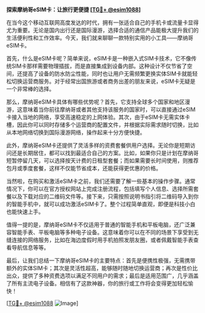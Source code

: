 **探索摩纳哥eSIM卡：让旅行更便捷 [[TG💪+ @esim1088](https://t.me/s/esim1088)]**

在当今这个移动互联网高度发达的时代，拥有一张适合自己的手机卡或流量卡显得尤为重要。无论是国内出行还是国际漫游，选择合适的通信产品能极大提升我们的生活便利性和工作效率。今天，我们就来聊聊一款特别实用的小工具——摩纳哥eSIM卡。

首先，什么是eSIM卡呢？简单来说，eSIM卡是一种嵌入式SIM卡技术，它不像传统SIM卡那样需要物理插拔，而是直接集成到设备内部。这种设计不仅节省了空间，还提高了设备的防水防尘性能，同时也让用户无需频繁更换实体SIM卡就能轻松切换运营商服务。对于经常出国旅游或者商务出差的朋友来说，eSIM卡无疑是一个非常棒的选择。

那么，摩纳哥eSIM卡具体有哪些优势呢？首先，它支持全球多个国家和地区漫游，这意味着当你前往摩纳哥或者其他支持该服务的国家时，可以直接通过eSIM卡接入当地的网络，享受高速稳定的上网体验。其次，由于eSIM卡无需实体卡槽，因此你可以同时存储多个运营商的配置文件，并根据实际需求随时切换，比如从本地网络切换到国际漫游网络，操作起来十分方便快捷。

此外，摩纳哥eSIM卡还提供了灵活多样的资费套餐供用户选择。无论你是短期访问还是长期居住，都可以找到最适合自己的方案。比如，如果你只是计划在摩纳哥短暂停留几天，可以选择按天计费的日租型套餐；而如果需要长时间使用，则推荐包月或季度套餐，这样不仅能节省成本，还能获得更优惠的价格。

当然啦，在购买和激活eSIM卡之前，我们还需要了解一些基本的操作步骤。通常情况下，你可以在官方授权网站上完成注册流程，包括填写个人信息、选择所需套餐以及下载对应的二维码文件等。接下来，只需按照说明书指引将二维码导入到你的智能手机中，就可以成功激活eSIM卡了。整个过程简单直观，即便是科技小白也能快速上手。

值得一提的是，摩纳哥eSIM卡不仅适用于普通的智能手机和平板电脑，还广泛兼容智能手表、平板电脑等多种电子设备。这意味着你可以在不同的场景下享受到无缝连接的网络服务，比如在海边度假时用手机拍照发朋友圈，或者佩戴智能手表查看导航信息等等。

最后，让我们总结一下摩纳哥eSIM卡的主要特点：首先是便携性极强，无需携带额外的实体SIM卡；其次是灵活性超高，能够随时随地切换运营商；再次是性价比出众，提供了多种资费选项以满足不同用户的需求；最后是适用范围广，几乎涵盖了所有主流电子设备。相信有了这款神器，你的旅行或工作将会变得更加轻松愉快！

[[TG💪+ @esim1088](https://t.me/s/esim1088) ![Image](https://i.postimg.cc/4NQfJmqS/Snipaste-2025-05-13-00-14-12.png)]
